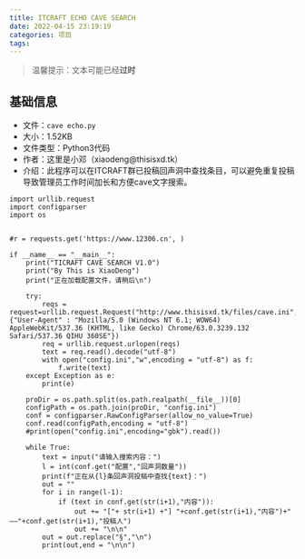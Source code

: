 ```yaml
---
title: ITCRAFT ECHO CAVE SEARCH
date: 2022-04-15 23:19:19
categories: 项目
tags:
---
```


> 温馨提示：文本可能已经**过时**

<!-- wp:heading -->
<h2>基础信息</h2>
<!-- /wp:heading -->

<!-- wp:list -->
<ul><li>文件：<code>cave echo.py</code></li><li>大小：1.52KB</li><li>文件类型：Python3代码</li><li>作者：这里是小邓（xiaodeng@thisisxd.tk）</li><li>介绍：此程序可以在ITCRAFT群已投稿回声洞中查找条目，可以避免重复投稿导致管理员工作时间加长和方便cave文字搜索。</li></ul>
<!-- /wp:list -->

<!-- wp:code -->
<pre class="wp-block-code"><code>import urllib.request
import configparser
import os


#r = requests.get('https://www.12306.cn', )

if __name__ == "__main__":
    print("TICRAFT CAVE SEARCH V1.0")
    print("By This is XiaoDeng")
    print("正在加载配置文件，请稍后\n")

    try:
        reqs = request=urllib.request.Request("http://www.thisisxd.tk/files/cave.ini",headers={"User-Agent" : "Mozilla/5.0 (Windows NT 6.1; WOW64) AppleWebKit/537.36 (KHTML, like Gecko) Chrome/63.0.3239.132 Safari/537.36 QIHU 360SE"})
        req = urllib.request.urlopen(reqs)
        text = req.read().decode("utf-8")
        with open("config.ini","w",encoding = "utf-8") as f:
            f.write(text)
    except Exception as e:
        print(e)

    proDir = os.path.split(os.path.realpath(__file__))&#91;0]
    configPath = os.path.join(proDir, "config.ini")
    conf = configparser.RawConfigParser(allow_no_value=True)
    conf.read(configPath,encoding = "utf-8")
    #print(open("config.ini",encoding="gbk").read())
    
    while True:
        text = input("请输入搜索内容：")
        l = int(conf.get("配置","回声洞数量"))
        print(f"正在从{l}条回声洞投稿中查找{text}：")
        out = ""
        for i in range(l-1):
            if (text in conf.get(str(i+1),"内容")):
                out += "&#91;"+ str(i+1) +"] "+conf.get(str(i+1),"内容")+" ——"+conf.get(str(i+1),"投稿人")
                out += "\n\n"
        out = out.replace("§","\n")
        print(out,end = "\n\n")
</code></pre>
<!-- /wp:code -->
